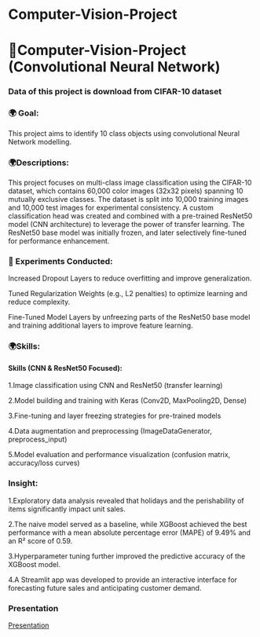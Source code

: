 # Computer-Vision-Project
# 🎇Computer-Vision-Project (Convolutional Neural Network)
### Data of this project is download from CIFAR-10 dataset


### 🌍 Goal:
This project aims to identify 10 class objects using convolutional Neural Network modelling. 

### 🌍Descriptions:
This project focuses on multi-class image classification using the CIFAR-10 dataset, which contains 60,000 color images (32x32 pixels) spanning 10 mutually exclusive classes. The dataset is split into 10,000 training images and 10,000 test images for experimental consistency. A custom classification head was created and combined with a pre-trained ResNet50 model (CNN architecture) to leverage the power of transfer learning. The ResNet50 base model was initially frozen, and later selectively fine-tuned for performance enhancement.

### 🧪 Experiments Conducted:
Increased Dropout Layers to reduce overfitting and improve generalization.
 
Tuned Regularization Weights (e.g., L2 penalties) to optimize learning and reduce complexity.

Fine-Tuned Model Layers by unfreezing parts of the ResNet50 base model and training additional layers to improve feature learning.




### 🌍Skills:


#### Skills (CNN & ResNet50 Focused):
1.Image classification using CNN and ResNet50 (transfer learning)

2.Model building and training with Keras (Conv2D, MaxPooling2D, Dense)

3.Fine-tuning and layer freezing strategies for pre-trained models

4.Data augmentation and preprocessing (ImageDataGenerator, preprocess_input)

5.Model evaluation and performance visualization (confusion matrix, accuracy/loss curves)

### Insight:
1.Exploratory data analysis revealed that holidays and the perishability of items significantly impact unit sales.

2.The naive model served as a baseline, while XGBoost achieved the best performance with a mean absolute percentage error (MAPE) of 9.49% and an R² score of 0.59.

3.Hyperparameter tuning further improved the predictive accuracy of the XGBoost model.

4.A Streamlit app was developed to provide an interactive interface for forecasting future sales and anticipating customer demand.


### Presentation
[Presentation](https://youtu.be/zcPRyP_dtSE)
